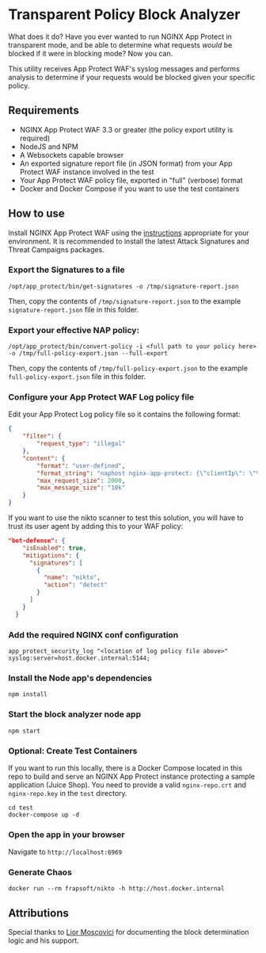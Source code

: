 # Transparent Policy Block Analyzer

What does it do? Have you ever wanted to run NGINX App Protect in transparent mode, and be able to determine what requests _would_ be blocked if it were in blocking mode? Now you can.

This utility receives App Protect WAF's syslog messages and performs analysis to determine if your requests would be blocked given your specific policy. 

## Requirements
- NGINX App Protect WAF 3.3 or greater (the policy export utility is required)
- NodeJS and NPM
- A Websockets capable browser
- An exported signature report file (in JSON format) from your App Protect WAF instance involved in the test
- Your App Protect WAF policy file, exported in "full" (verbose) format
- Docker and Docker Compose if you want to use the test containers

## How to use

Install NGINX App Protect WAF using the [instructions](https://docs.nginx.com/nginx-app-protect/admin-guide/install/) appropriate for your environment. It is recommended to install the latest Attack Signatures and Threat Campaigns packages.

### Export the Signatures to a file
```
/opt/app_protect/bin/get-signatures -o /tmp/signature-report.json
```

Then, copy the contents of `/tmp/signature-report.json` to the example `signature-report.json` file in this folder.

### Export your effective NAP policy:
```
/opt/app_protect/bin/convert-policy -i <full path to your policy here>  -o /tmp/full-policy-export.json --full-export
```

Then, copy the contents of `/tmp/full-policy-export.json` to the example `full-policy-export.json` file in this folder.

### Configure your App Protect WAF Log policy file
Edit your App Protect Log policy file so it contains the following format:

``` json
{
    "filter": {
        "request_type": "illegal"
    },
    "content": {
        "format": "user-defined",
        "format_string": "naphost nginx-app-protect: {\"clientIp\": \"%ip_client%\", \"botCategory\": \"%bot_category\", \"botSignatureName\": \"%bot_signature_name%\", \"clientClass\": \"%client_class%\",\"violations\": \"%violations%\", \"signatureIds\": [%sig_ids%], \"supportId\": \"%support_id%\", \"violationDetails\": \"%violation_details%\" }",
        "max_request_size": 2000,
        "max_message_size": "10k"
    }
}
```

If you want to use the nikto scanner to test this solution, you will have to trust its user agent by adding this to your WAF policy:
``` json
"bot-defense": {
    "isEnabled": true,
    "mitigations": {
      "signatures": [
        {
          "name": "nikto",
          "action": "detect"
        }
      ]
    }
  }
```

### Add the required NGINX conf configuration
```
app_protect_security_log "<location of log policy file above>" syslog:server=host.docker.internal:5144;
```

### Install the Node app's dependencies
```
npm install
```

### Start the block analyzer node app
```
npm start
```

### Optional: Create Test Containers
If you want to run this locally, there is a Docker Compose located in this repo to build and serve an NGINX App Protect instance protecting a sample application (Juice Shop). You need to provide a valid `nginx-repo.crt` and `nginx-repo.key` in the `test` directory.

```
cd test
docker-compose up -d 
```

### Open the app in your browser
Navigate to `http://localhost:6969`


### Generate Chaos
```
docker run --rm frapsoft/nikto -h http://host.docker.internal
```

## Attributions
Special thanks to [Lior Moscovici](https://github.com/liorm39) for documenting the block determination logic and his support.
